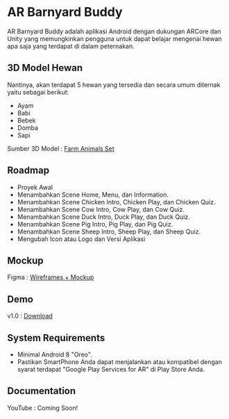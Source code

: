 # AR Barnyard Buddy

AR Barnyard Buddy adalah aplikasi Android dengan dukungan ARCore dan Unity yang memungkinkan pengguna untuk dapat belajar mengenai hewan apa saja yang terdapat di dalam peternakan.

## 3D Model Hewan

Nantinya, akan terdapat 5 hewan yang tersedia dan secara umum diternak yaitu sebagai berikut:

- Ayam
- Babi
- Bebek
- Domba
- Sapi

Sumber 3D Model : [Farm Animals Set](https://assetstore.unity.com/packages/3d/farm-animals-set-97945)

## Roadmap

- Proyek Awal
- Menambahkan Scene Home, Menu, dan Information.
- Menambahkan Scene Chicken Intro, Chicken Play, dan Chicken Quiz.
- Menambahkan Scene Cow Intro, Cow Play, dan Cow Quiz.
- Menambahkan Scene Duck Intro, Duck Play, dan Duck Quiz.
- Menambahkan Scene Pig Intro, Pig Play, dan Pig Quiz.
- Menambahkan Scene Sheep Intro, Sheep Play, dan Sheep Quiz.
- Mengubah Icon atau Logo dan Versi Aplikasi

## Mockup

Figma : [Wireframes + Mockup](https://www.figma.com/file/TAQwvDCydVR2ErZxGxT96N/Wireframe-%26-Mockup-AR-Barnyard-Buddy-UTS?node-id=1%3A8&t=dmHPltwQyLqECHsy-1)

## Demo

v1.0 : [Download](https://drive.google.com/file/d/1xOnAWM-wA6wiQ5_9Y4kgJ3uXvqFOoinT/view?usp=share_link)

## System Requirements

- Minimal Android 8 "Oreo".
- Pastikan SmartPhone Anda dapat menjalankan atau kompatibel dengan syarat terdapat "Google Play Services for AR" di Play Store Anda.

## Documentation

YouTube : Coming Soon!
